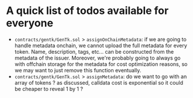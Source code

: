 # A quick list of todos available for everyone

- `contracts/gentk/GenTk.sol` > `assignOnChainMetadata`: if we are going to handle metadata onchain, we cannot upload the full metadata for every token. Name, description, tags, etc... can be constructed from the metadata of the issuer. Moreover, we're probably going to always go with offchain storage for the metadata for cost optimization reasons, so we may want to just remove this function eventually.
- `contracts/gentk/GenTk.sol` > `assignMetadata`: do we want to go with an array of tokens ? as discussed, calldata cost is exponential so it could be cheaper to reveal 1 by 1 ?
